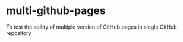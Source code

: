 # multi-github-pages
To test the ability of multiple version of GitHub pages in single GitHub repository
